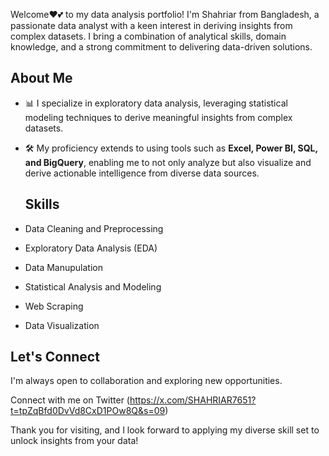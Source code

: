 Welcome❤💕 to my data analysis portfolio! I'm Shahriar from Bangladesh, a passionate data analyst with a keen interest in deriving insights from complex datasets. 
I bring a combination of analytical skills, domain knowledge, and a strong commitment to delivering data-driven solutions.


## About Me
- 📊 I specialize in exploratory data analysis, leveraging statistical modeling techniques to derive meaningful insights from complex datasets.
- 🛠️ My proficiency extends to using tools such as <strong>Excel, Power BI, SQL, and BigQuery</strong>, enabling me to not only analyze but also visualize and derive actionable intelligence from diverse data sources.

  ## Skills

- Data Cleaning and Preprocessing
- Exploratory Data Analysis (EDA)
- Data Manupulation
- Statistical Analysis and Modeling
- Web Scraping
- Data Visualization
  

## Let's Connect
I'm always open to collaboration and exploring new opportunities.

Connect with me on 
Twitter
(https://x.com/SHAHRIAR7651?t=tpZqBfd0DvVd8CxD1POw8Q&s=09)

Thank you for visiting, and I look forward to applying my diverse skill set to unlock insights from your data!


